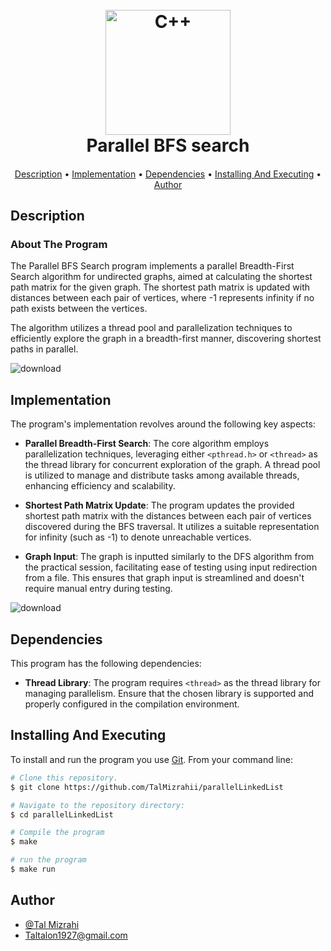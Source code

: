 <h1 align="center">
  <br>
  <a href="https://github.com/TalMizrahii/parallel-BFS-search"><img src="https://img.icons8.com/color/344/c-plus-plus-logo.png" alt="C++" width="200"></a>
  <br>
  Parallel BFS search
  <br>
</h1>

<h4 align="center"> </h4>

<p align="center">
  <a href="#description">Description</a> •
  <a href="#implementation">Implementation</a> •
  <a href="#dependencies">Dependencies</a> •
  <a href="#installing-and-executing">Installing And Executing</a> •
  <a href="#author">Author</a> 
</p>

## Description

### About The Program

The Parallel BFS Search program implements a parallel Breadth-First Search algorithm for undirected graphs, aimed at calculating the shortest path matrix for the given graph. The shortest path matrix is updated with distances between each pair of vertices, where -1 represents infinity if no path exists between the vertices. 

The algorithm utilizes a thread pool and parallelization techniques to efficiently explore the graph in a breadth-first manner, discovering shortest paths in parallel. 


![download](https://github.com/TalMizrahii/parallel-BFS-search/assets/103560553/07369659-a288-431e-904f-f8cf97221c3a)

## Implementation

The program's implementation revolves around the following key aspects:

- **Parallel Breadth-First Search**: The core algorithm employs parallelization techniques, leveraging either `<pthread.h>` or `<thread>` as the thread library for concurrent exploration of the graph. A thread pool is utilized to manage and distribute tasks among available threads, enhancing efficiency and scalability.

- **Shortest Path Matrix Update**: The program updates the provided shortest path matrix with the distances between each pair of vertices discovered during the BFS traversal. It utilizes a suitable representation for infinity (such as -1) to denote unreachable vertices.

- **Graph Input**: The graph is inputted similarly to the DFS algorithm from the practical session, facilitating ease of testing using input redirection from a file. This ensures that graph input is streamlined and doesn't require manual entry during testing.

  
![download](https://github.com/TalMizrahii/parallel-BFS-search/assets/103560553/c804452c-9757-4f63-a7ae-9acb12cf2baf)

## Dependencies

This program has the following dependencies:

- **Thread Library**: The program requires `<thread>` as the thread library for managing parallelism. Ensure that the chosen library is supported and properly configured in the compilation environment.

## Installing And Executing

To install and run the program you use [Git](https://git-scm.com). From your command line:

```bash
# Clone this repository.
$ git clone https://github.com/TalMizrahii/parallelLinkedList

# Navigate to the repository directory:
$ cd parallelLinkedList

# Compile the program
$ make

# run the program
$ make run
```
## Author

* [@Tal Mizrahi](https://github.com/TalMizrahii)
* Taltalon1927@gmail.com
